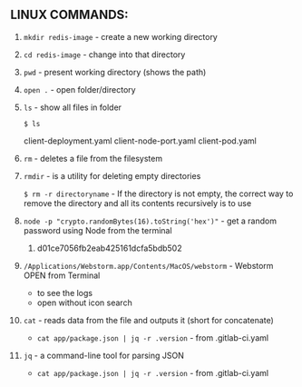 ## LINUX COMMANDS:

1. `mkdir redis-image` - create a new working directory

2. `cd redis-image` - change into that directory

3. `pwd` - present working directory (shows the path)

4. `open .` - open folder/directory 

5. `ls` - show all files in folder

   `$ ls`

   client-deployment.yaml	client-node-port.yaml	client-pod.yaml

6. `rm` - deletes a file from the filesystem

7. `rmdir` - is a utility for deleting empty directories

   `$ rm -r directoryname` - If the directory is not empty, the correct way to remove the directory and all its contents recursively is to use

8. `node -p "crypto.randomBytes(16).toString('hex')"` - get a random password using Node from the terminal
   1. d01ce7056fb2eab425161dcfa5bdb502

9. `/Applications/Webstorm.app/Contents/MacOS/webstorm` - Webstorm OPEN from Terminal
   * to see the logs
   * open without icon search

10. `cat` - reads data from the file and outputs it (short for concatenate)
    * `cat app/package.json | jq -r .version` - from .gitlab-ci.yaml

11. `jq` - a command-line tool for parsing JSON
    * `cat app/package.json | jq -r .version` - from .gitlab-ci.yaml